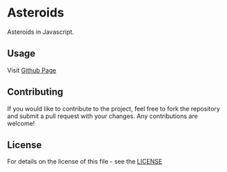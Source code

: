 # Asteroids

Asteroids in Javascript.

## Usage

Visit [Github Page](https://shelltux.github.io/Asteroids.js/)

## Contributing

If you would like to contribute to the project, feel free to fork the repository
and submit a pull request with your changes. Any contributions are welcome!

## License

For details on the license of this file - see the [LICENSE](LICENSE)
